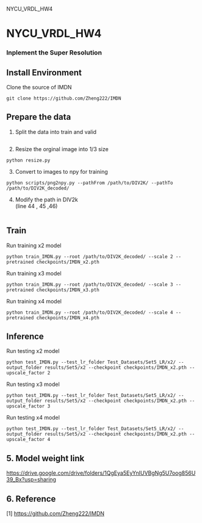 NYCU_VRDL_HW4
# NYCU_VRDL_HW4
### Inplement the Super Resolution
## Install Environment
Clone the source of IMDN
```
git clone https://github.com/Zheng222/IMDN
```
## Prepare the data
1. Split the data into train and valid  
```
```
2. Resize the orginal image into 1/3 size  
```
python resize.py
```

3. Convert to images to npy for training  
```
python scripts/png2npy.py --pathFrom /path/to/DIV2K/ --pathTo /path/to/DIV2K_decoded/
```
4. Modify the path in DIV2k  
(line 44 , 45 ,46)
```
```
## Train
Run training x2 model
```
python train_IMDN.py --root /path/to/DIV2K_decoded/ --scale 2 --pretrained checkpoints/IMDN_x2.pth
```
Run training x3 model
```
python train_IMDN.py --root /path/to/DIV2K_decoded/ --scale 3 --pretrained checkpoints/IMDN_x3.pth
```
Run training x4 model
```
python train_IMDN.py --root /path/to/DIV2K_decoded/ --scale 4 --pretrained checkpoints/IMDN_x4.pth
```

## Inference
Run testing x2 model
```
python test_IMDN.py --test_lr_folder Test_Datasets/Set5_LR/x2/ --output_folder results/Set5/x2 --checkpoint checkpoints/IMDN_x2.pth --upscale_factor 2
```
Run testing x3 model
```
python test_IMDN.py --test_lr_folder Test_Datasets/Set5_LR/x2/ --output_folder results/Set5/x2 --checkpoint checkpoints/IMDN_x2.pth --upscale_factor 3
```
Run testing x4 model
```
python test_IMDN.py --test_lr_folder Test_Datasets/Set5_LR/x2/ --output_folder results/Set5/x2 --checkpoint checkpoints/IMDN_x2.pth --upscale_factor 4
```
## 5. Model weight link
https://drive.google.com/drive/folders/1QgEya5EyYnIUVBgNg5U7oog856U39_Bx?usp=sharing

## 6. Reference
[1] https://github.com/Zheng222/IMDN

